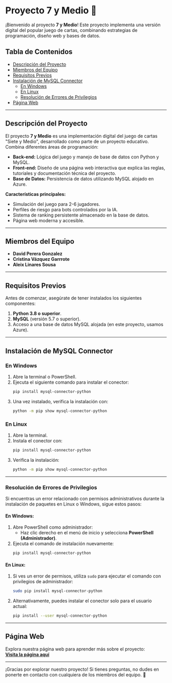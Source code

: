 # Proyecto 7 y Medio 🎴

¡Bienvenido al proyecto **7 y Medio**! Este proyecto implementa una versión digital del popular juego de cartas, combinando estrategias de programación, diseño web y bases de datos.

## Tabla de Contenidos
- [Descripción del Proyecto](#descripción-del-proyecto)
- [Miembros del Equipo](#miembros-del-equipo)
- [Requisitos Previos](#requisitos-previos)
- [Instalación de MySQL Connector](#instalación-de-mysql-connector)
  - [En Windows](#en-windows)
  - [En Linux](#en-linux)
  - [Resolución de Errores de Privilegios](#resolución-de-errores-de-privilegios)
- [Página Web](#página-web)

---

## Descripción del Proyecto
El proyecto **7 y Medio** es una implementación digital del juego de cartas "Siete y Medio", desarrollado como parte de un proyecto educativo. Combina diferentes áreas de programación:
- **Back-end:** Lógica del juego y manejo de base de datos con Python y MySQL.
- **Front-end:** Diseño de una página web interactiva que explica las reglas, tutoriales y documentación técnica del proyecto.
- **Base de Datos:** Persistencia de datos utilizando MySQL alojado en Azure.

**Características principales:**
- Simulación del juego para 2-6 jugadores.
- Perfiles de riesgo para bots controlados por la IA.
- Sistema de ranking persistente almacenado en la base de datos.
- Página web moderna y accesible.

---

## Miembros del Equipo
- **David Perera Gonzalez**
- **Cristina Vázquez Garrrote**
- **Aleix Linares Sousa**

---

## Requisitos Previos
Antes de comenzar, asegúrate de tener instalados los siguientes componentes:
1. **Python 3.8 o superior**.
2. **MySQL** (versión 5.7 o superior).
3. Acceso a una base de datos MySQL alojada (en este proyecto, usamos Azure).

---

## Instalación de MySQL Connector

### En Windows
1. Abre la terminal o PowerShell.
2. Ejecuta el siguiente comando para instalar el conector:
   ```bash
   pip install mysql-connector-python
   ```
3. Una vez instalado, verifica la instalación con:
   ```bash
   python -m pip show mysql-connector-python
   ```

### En Linux
1. Abre la terminal.
2. Instala el conector con:
   ```bash
   pip install mysql-connector-python
   ```
3. Verifica la instalación:
   ```bash
   python -m pip show mysql-connector-python
   ```

---

### Resolución de Errores de Privilegios
Si encuentras un error relacionado con permisos administrativos durante la instalación de paquetes en Linux o Windows, sigue estos pasos:

#### En Windows:
1. Abre PowerShell como administrador:
   - Haz clic derecho en el menú de inicio y selecciona **PowerShell (Administrador)**.
2. Ejecuta el comando de instalación nuevamente:
   ```bash
   pip install mysql-connector-python
   ```

#### En Linux:
1. Si ves un error de permisos, utiliza `sudo` para ejecutar el comando con privilegios de administrador:
   ```bash
   sudo pip install mysql-connector-python
   ```
2. Alternativamente, puedes instalar el conector solo para el usuario actual:
   ```bash
   pip install --user mysql-connector-python
   ```

---

## Página Web
Explora nuestra página web para aprender más sobre el proyecto:  
**[Visita la página aquí]((https://aleixgls.github.io/ProyectoSieteYMedio_ACD/))**  

---

¡Gracias por explorar nuestro proyecto! Si tienes preguntas, no dudes en ponerte en contacto con cualquiera de los miembros del equipo. 🎉

